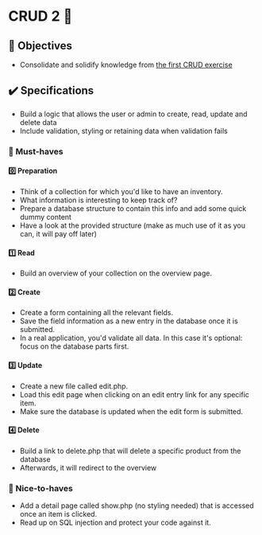 # CRUD 2 🧱 



## 🎯 Objectives
- Consolidate and solidify knowledge from [the first CRUD exercise](https://github.com/EvaRoets/crud)

## ✔️ Specifications
- Build a logic that allows the user or admin to create, read, update and delete data 
- Include validation, styling or retaining data when validation fails

### 🌱 Must-haves
#### 0️⃣ Preparation
- Think of a collection for which you'd like to have an inventory.
- What information is interesting to keep track of?
- Prepare a database structure to contain this info and add some quick dummy content
- Have a look at the provided structure (make as much use of it as you can, it will pay off later)

#### 1️⃣ Read
- Build an overview of your collection on the overview page.

#### 2️⃣ Create
- Create a form containing all the relevant fields.
- Save the field information as a new entry in the database once it is submitted.
- In a real application, you'd validate all data. In this case it's optional: focus on the database parts first.

#### 3️⃣ Update
- Create a new file called edit.php.
- Load this edit page when clicking on an edit entry link for any specific item.
- Make sure the database is updated when the edit form is submitted.

#### 4️⃣ Delete
- Build a link to delete.php that will delete a specific product from the database
- Afterwards, it will redirect to the overview

### 🌻 Nice-to-haves
- Add a detail page called show.php (no styling needed) that is accessed once an item is clicked.
- Read up on SQL injection and protect your code against it.
